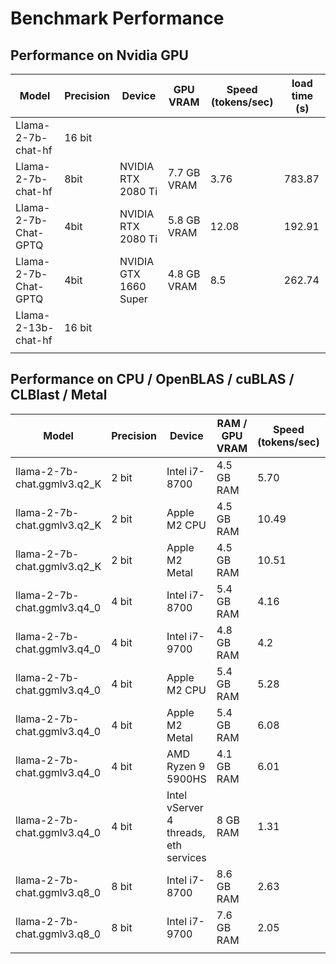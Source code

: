 # Benchmark Performance

## Performance on Nvidia GPU

| Model                             | Precision | Device | GPU VRAM | Speed (tokens/sec) | load time (s) |
| --------------------------------- | --------- | ---------- | ---------------------- | ---------------- | ---------------- |
| Llama-2-7b-chat-hf | 16 bit |  |  |              |              |
| Llama-2-7b-chat-hf          |   8bit   | NVIDIA RTX 2080 Ti    | 7.7 GB VRAM | 3.76 | 783.87 |
| Llama-2-7b-Chat-GPTQ        |   4bit   | NVIDIA RTX 2080 Ti    | 5.8 GB VRAM | 12.08 | 192.91 |
| Llama-2-7b-Chat-GPTQ        |   4bit   | NVIDIA GTX 1660 Super | 4.8 GB VRAM | 8.5   | 262.74        |
| Llama-2-13b-chat-hf               |   16 bit   |  |                  |                  |                  |
|  |  | |  | | |

## Performance on CPU / OpenBLAS / cuBLAS / CLBlast / Metal

| Model                             | Precision | Device | RAM / GPU VRAM | Speed (tokens/sec) | load time (s) |
| --------------------------------- | --------- | ---------- | ---------------------- | ---------------- | ---------------- |
| llama-2-7b-chat.ggmlv3.q2_K | 2 bit     | Intel i7-8700 | 4.5 GB RAM     | 5.70               | 71.48         |
| llama-2-7b-chat.ggmlv3.q2_K | 2 bit | Apple M2 CPU | 4.5 GB RAM | 10.49 | 0.14 |
| llama-2-7b-chat.ggmlv3.q2_K | 2 bit | Apple M2 Metal | 4.5 GB RAM | 10.51 | 0.64 |
| llama-2-7b-chat.ggmlv3.q4_0 | 4 bit     | Intel i7-8700 | 5.4 GB RAM     | 4.16               | 105.75 |
| llama-2-7b-chat.ggmlv3.q4_0 | 4 bit     | Intel i7-9700 | 4.8 GB RAM   | 4.2                 | 87.9        |
| llama-2-7b-chat.ggmlv3.q4_0 | 4 bit     | Apple M2 CPU | 5.4 GB RAM | 5.28 | 0.20 |
| llama-2-7b-chat.ggmlv3.q4_0 | 4 bit | Apple M2 Metal | 5.4 GB RAM | 6.08 | 1.88 |
| llama-2-7b-chat.ggmlv3.q4_0 | 4 bit | AMD Ryzen 9 5900HS | 4.1 GB RAM | 6.01 | 0.15 |
| llama-2-7b-chat.ggmlv3.q4_0 | 4 bit | Intel vServer 4 threads, eth services | 8 GB RAM | 1.31 | 0.5
| llama-2-7b-chat.ggmlv3.q8_0 | 8 bit | Intel i7-8700 | 8.6 GB RAM | 2.63 | 336.57 |
| llama-2-7b-chat.ggmlv3.q8_0 | 8 bit     | Intel i7-9700 | 7.6 GB RAM   | 2.05              | 302.9    |
|  |  |  |  |  |  |

